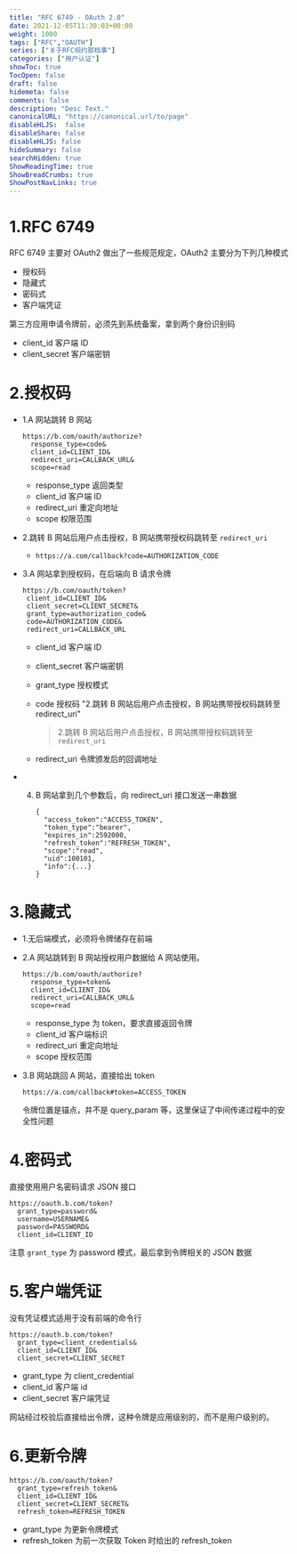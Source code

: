 ```yaml
---
title: "RFC 6749 - OAuth 2.0"
date: 2021-12-05T11:30:03+00:00
weight: 1000
tags: ["RFC","OAUTH"]
series: ["关于RFC规约那档事"]
categories: ["用户认证"]
showToc: true
TocOpen: false
draft: false
hidemeta: false
comments: false
description: "Desc Text."
canonicalURL: "https://canonical.url/to/page"
disableHLJS:  false
disableShare: false
disableHLJS: false
hideSummary: false
searchHidden: true
ShowReadingTime: true
ShowBreadCrumbs: true
ShowPostNavLinks: true
---
```


# 1.RFC 6749

RFC 6749 主要对 OAuth2 做出了一些规范规定，OAuth2 主要分为下列几种模式

- 授权码
- 隐藏式
- 密码式
- 客户端凭证

第三方应用申请令牌前，必须先到系统备案，拿到两个身份识别码

- client_id 客户端 ID
- client_secret 客户端密钥

# 2.授权码

- 1.A 网站跳转 B 网站
  
  ```
  https://b.com/oauth/authorize?
    response_type=code&
    client_id=CLIENT_ID&
    redirect_uri=CALLBACK_URL&
    scope=read
  ```
  
  - response_type 返回类型
  - client_id 客户端 ID
  - redirect_uri 重定向地址
  - scope 权限范围
- 2.跳转 B 网站后用户点击授权，B 网站携带授权码跳转至 `redirect_uri`
  
  - ```
    https://a.com/callback?code=AUTHORIZATION_CODE
    ```
- 3.A 网站拿到授权码，在后端向 B 请求令牌
  
  ```
  https://b.com/oauth/token?
   client_id=CLIENT_ID&
   client_secret=CLIENT_SECRET&
   grant_type=authorization_code&
   code=AUTHORIZATION_CODE&
   redirect_uri=CALLBACK_URL
  ```
  
  - client_id 客户端 ID
  - client_secret 客户端密钥
  - grant_type 授权模式
  - code  授权码 "2.跳转 B 网站后用户点击授权，B 网站携带授权码跳转至 redirect_uri"
    
    > 2.跳转 B 网站后用户点击授权，B 网站携带授权码跳转至 `redirect_uri`
  - redirect_uri 令牌颁发后的回调地址
- 4. B 网站拿到几个参数后，向 redirect_uri 接口发送一串数据
     
     ```
     {
       "access_token":"ACCESS_TOKEN",
       "token_type":"bearer",
       "expires_in":2592000,
       "refresh_token":"REFRESH_TOKEN",
       "scope":"read",
       "uid":100101,
       "info":{...}
     }
     ```

# 3.隐藏式

- 1.无后端模式，必须将令牌储存在前端
- 2.A 网站跳转到 B 网站授权用户数据给 A 网站使用。
  
  ```
  https://b.com/oauth/authorize?
    response_type=token&
    client_id=CLIENT_ID&
    redirect_uri=CALLBACK_URL&
    scope=read
  ```
  
  - response_type 为 token，要求直接返回令牌
  - client_id 客户端标识
  - redirect_uri 重定向地址
  - scope 授权范围
- 3.B 网站跳回 A 网站，直接给出 token
  
  ```
  https://a.com/callback#token=ACCESS_TOKEN
  ```
  
  令牌位置是锚点，并不是 query_param 等，这里保证了中间传递过程中的安全性问题

# 4.密码式

直接使用用户名密码请求 JSON 接口

```
https://oauth.b.com/token?
  grant_type=password&
  username=USERNAME&
  password=PASSWORD&
  client_id=CLIENT_ID
```

注意 `grant_type` 为 password 模式，最后拿到令牌相关的 JSON 数据

# 5.客户端凭证

没有凭证模式适用于没有前端的命令行

```
https://oauth.b.com/token?
  grant_type=client_credentials&
  client_id=CLIENT_ID&
  client_secret=CLIENT_SECRET
```

- grant_type 为 client_credential
- client_id 客户端 id
- client_secret 客户端凭证

网站经过校验后直接给出令牌，这种令牌是应用级别的，而不是用户级别的。

# 6.更新令牌

```
https://b.com/oauth/token?
  grant_type=refresh_token&
  client_id=CLIENT_ID&
  client_secret=CLIENT_SECRET&
  refresh_token=REFRESH_TOKEN
```

- grant_type 为更新令牌模式
- refresh_token 为前一次获取 Token 时给出的 refresh_token

